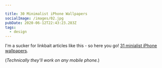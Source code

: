 ```yaml
---

title: 30 Minimalist iPhone Wallpapers
socialImage: /images/02.jpg
pubDate: 2020-06-12T22:43:23.283Z
tags:
  - design
---
```

I'm a sucker for linkbait articles like this - so here you go! [31 minialist iPhone wallpapers](https://www.hongkiat.com/blog/minimalist-mobile-wallpapers/).

(*Technically they'll work on any mobile phone.*)